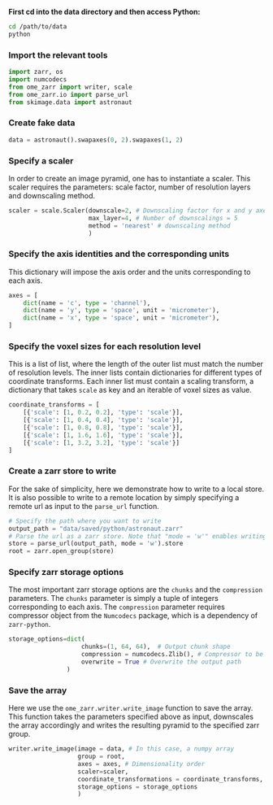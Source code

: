 **First cd into the data directory and then access Python:** 

```bash
cd /path/to/data
python
```

### Import the relevant tools

```python
import zarr, os
import numcodecs
from ome_zarr import writer, scale
from ome_zarr.io import parse_url
from skimage.data import astronaut
```

### Create fake data

```python
data = astronaut().swapaxes(0, 2).swapaxes(1, 2)
```

### Specify a scaler

In order to create an image pyramid, one has to instantiate a scaler. 
This scaler requires the parameters: scale factor, number of resolution
layers and downscaling method.
```python
scaler = scale.Scaler(downscale=2, # Downscaling factor for x and y axes
                      max_layer=4, # Number of downscalings = 5
                      method = 'nearest' # downscaling method
                      )
```

### Specify the axis identities and the corresponding units

This dictionary will impose the axis order and the units corresponding to 
each axis.

```python
axes = [
    dict(name = 'c', type = 'channel'),
    dict(name = 'y', type = 'space', unit = 'micrometer'),
    dict(name = 'x', type = 'space', unit = 'micrometer'),
]
```

### Specify the voxel sizes for each resolution level

This is a list of list, where the length of the outer list must match 
the number of resolution levels. The inner lists contain dictionaries 
for different types of coordinate transforms. Each inner list must 
contain a scaling transform, a dictionary that takes `scale` as key 
and an iterable of voxel sizes as value.
 
```python
coordinate_transforms = [
    [{'scale': [1, 0.2, 0.2], 'type': 'scale'}],
    [{'scale': [1, 0.4, 0.4], 'type': 'scale'}],
    [{'scale': [1, 0.8, 0.8], 'type': 'scale'}],
    [{'scale': [1, 1.6, 1.6], 'type': 'scale'}],
    [{'scale': [1, 3.2, 3.2], 'type': 'scale'}]
]
```

### Create a zarr store to write

For the sake of simplicity, here we demonstrate how to write to a local store.
It is also possible to write to a remote location by simply specifying a remote 
url as input to the `parse_url` function.

```python
# Specify the path where you want to write
output_path = "data/saved/python/astronaut.zarr"
# Parse the url as a zarr store. Note that "mode = 'w'" enables writing to this store.
store = parse_url(output_path, mode = 'w').store 
root = zarr.open_group(store)
```

### Specify zarr storage options

The most important zarr storage options are the `chunks` and the `compression` 
parameters. The `chunks` parameter is simply a tuple of integers corresponding 
to each axis. The `compression` parameter requires compressor object from 
the `Numcodecs` package, which is a dependency of `zarr-python`.

```python
storage_options=dict(
                    chunks=(1, 64, 64),  # Output chunk shape
                    compression = numcodecs.Zlib(), # Compressor to be used, defaults to numcodecs.Blosc()
                    overwrite = True # Overwrite the output path
                )
```

### Save the array

Here we use the `ome_zarr.writer.write_image` function to save the array. 
This function takes the parameters specified above as input, downscales the 
array accordingly and writes the resulting pyramid to the specified zarr group. 

```python
writer.write_image(image = data, # In this case, a numpy array
                   group = root,
                   axes = axes, # Dimensionality order
                   scaler=scaler,
                   coordinate_transformations = coordinate_transforms,
                   storage_options = storage_options
                   )
```
